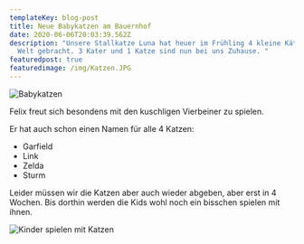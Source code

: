 ```yaml
---
templateKey: blog-post
title: Neue Babykatzen am Bauernhof
date: 2020-06-06T20:03:39.562Z
description: "Unsere Stallkatze Luna hat heuer im Frühling 4 kleine Kätzchen zur
  Welt gebracht. 3 Kater und 1 Katze sind nun bei uns Zuhause. "
featuredpost: true
featuredimage: /img/Katzen.JPG
---
```


![Babykatzen](/img/babykatzen.jpg)

Felix freut sich besondens mit den kuschligen Vierbeiner zu spielen.

Er hat auch schon einen Namen für alle 4 Katzen:

- Garfield
- Link
- Zelda
- Sturm

Leider müssen wir die Katzen aber auch wieder abgeben, aber erst in 4 Wochen. Bis dorthin werden die Kids wohl noch ein bisschen spielen mit ihnen.

![Kinder spielen mit Katzen](/img/Katzen.JPG "Katzenjammer")
